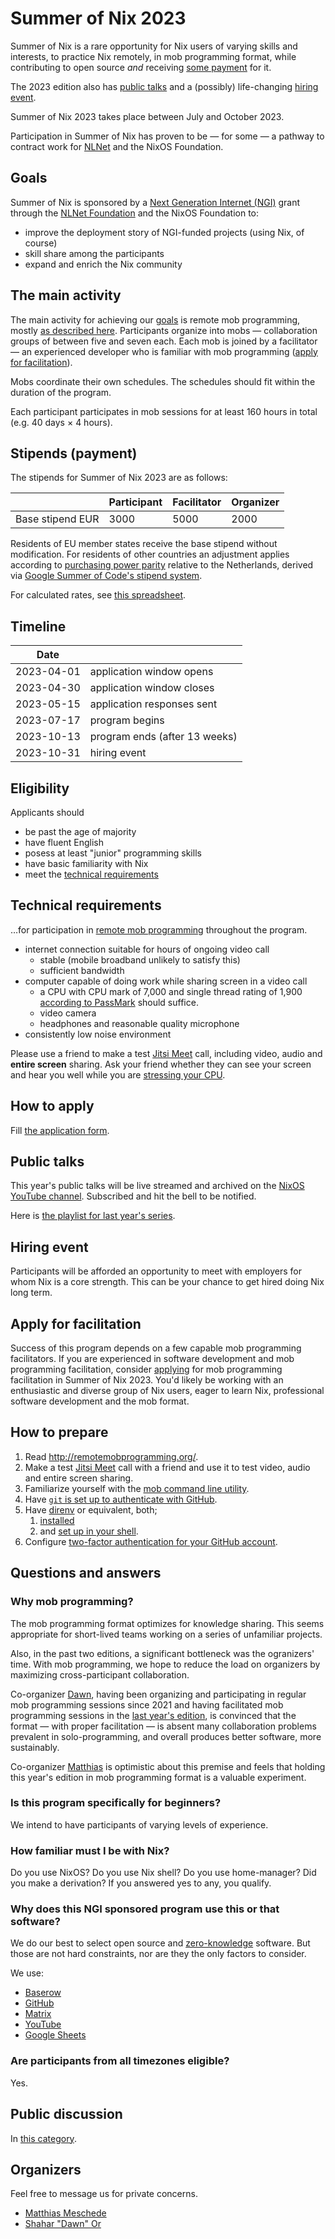 # Summer of Nix 2023

Summer of Nix is a rare opportunity for Nix users of varying skills and interests,
to practice Nix remotely,
in mob programming format,
while contributing to open source _and_ receiving [some payment](#stipends-payment) for it.

The 2023 edition also has [public talks](#public-talks)
and a (possibly) life-changing [hiring event](#hiring-event).

Summer of Nix 2023 takes place between July and October 2023.

Participation in Summer of Nix has proven to be — for some —
a pathway to contract work for [NLNet] and the NixOS Foundation.

## Goals

Summer of Nix is sponsored by a [Next Generation Internet (NGI)](https://www.ngi.eu/) grant
through the [NLNet Foundation][NLNet] and the NixOS Foundation
to:

- improve the deployment story of NGI-funded projects (using Nix, of course)
- skill share among the participants
- expand and enrich the Nix community

## The main activity

The main activity for achieving our [goals](#goals) is remote mob programming,
mostly [as described here][remote mob programming].
Participants organize into mobs —
collaboration groups of between five and seven each.
Each mob is joined by a facilitator —
an experienced developer who is familiar with mob programming
([apply for facilitation](#apply-for-facilitation)).

Mobs coordinate their own schedules.
The schedules should fit within the duration of the program.

Each participant participates in mob sessions for at least 160 hours in total
(e.g. 40 days × 4 hours).

## Stipends (payment)

The stipends for Summer of Nix 2023 are as follows:

|                  | Participant | Facilitator | Organizer |
|------------------|-------------|-------------|-----------|
| Base stipend EUR |        3000 |        5000 |      2000 |

Residents of EU member states receive the base stipend without modification.
For residents of other countries an adjustment applies
according to [purchasing power parity] relative to the Netherlands,
derived via [Google Summer of Code's stipend system].

For calculated rates, see [this spreadsheet][spreadsheet].

[spreadsheet]: https://docs.google.com/spreadsheets/d/1z04TuUptcZyXCEP_WjaiqbJOKwHaKyOUnj1VspBrEyo/edit?usp=sharing
[purchasing power parity]: https://en.wikipedia.org/wiki/Purchasing_power_parity
[Google Summer of Code's stipend system]: https://developers.google.com/open-source/gsoc/help/student-stipends

## Timeline

| Date       |                               |
| ---------- | ------------------------------| 
| 2023-04-01 | application window opens      |
| 2023-04-30 | application window closes     |
| 2023-05-15 | application responses sent    |
| 2023-07-17 | program begins                |
| 2023-10-13 | program ends (after 13 weeks) |
| 2023-10-31 | hiring event                  |

## Eligibility

Applicants should

 - be past the age of majority
 - have fluent English
 - posess at least "junior" programming skills
 - have basic familiarity with Nix
 - meet the [technical requirements](#technical-requirements)

## Technical requirements

…for participation in [remote mob programming] throughout the program.

- internet connection suitable for hours of ongoing video call
  - stable (mobile broadband unlikely to satisfy this)
  - sufficient bandwidth
- computer capable of doing work while sharing screen in a video call
  - a CPU with CPU mark of 7,000 and single thread rating of 1,900
    [according to PassMark](https://www.cpubenchmark.net/cpu_list.php)
    should suffice.
  - video camera
  - headphones and reasonable quality microphone
- consistently low noise environment

Please use a friend to make a test [Jitsi Meet](https://meet.jit.si/) call,
including video, audio and __entire screen__ sharing.
Ask your friend whether they can see your screen and hear you well
while you are [stressing your CPU](https://silver.urih.com/).

## How to apply

Fill [the application form][application form].

[application form]: https://baserow.io/form/HgVDOqCbHh5fWP1Tguu9DBpXmQzBA6WJv-zKbXnmAOk

## Public talks

This year's public talks will be live streamed and archived
on the [NixOS YouTube channel].
Subscribed and hit the bell to be notified.

Here is [the playlist for last year's series].

[NixOS YouTube channel]: https://www.youtube.com/@NixOS-Foundation
[the playlist for last year's series]: https://youtube.com/playlist?list=PLt4-_lkyRrOMWyp5G-m_d1wtTcbBaOxZk

## Hiring event

Participants will be afforded an opportunity to meet with employers
for whom Nix is a core strength.
This can be your chance to get hired doing Nix long term.

## Apply for facilitation

Success of this program depends on a few capable mob programming facilitators.
If you are experienced in software development and mob programming facilitation,
consider [applying](#how-to-apply) for mob programming facilitation in Summer of Nix 2023.
You'd likely be working with an enthusiastic and diverse group of Nix users,
eager to learn Nix, professional software development and the mob format.

## How to prepare

1. Read http://remotemobprogramming.org/.
1. Make a test [Jitsi Meet](https://meet.jit.si/) call with a friend
   and use it to test video, audio and entire screen sharing.
1. Familiarize yourself with the [mob command line utility](https://mob.sh/).
1. Have [`git` is set up to authenticate with GitHub](https://docs.github.com/en/get-started/quickstart/set-up-git).
1. Have [direnv](https://direnv.net/) or equivalent, both;
   1. [installed](https://direnv.net/docs/installation.html)
   1. and [set up in your shell](https://direnv.net/docs/hook.html).
1. Configure [two-factor authentication for your GitHub account](https://docs.github.com/en/authentication/securing-your-account-with-two-factor-authentication-2fa/about-two-factor-authentication).

## Questions and answers

### Why mob programming?

The mob programming format optimizes for knowledge sharing.
This seems appropriate for short-lived teams
working on a series of unfamiliar projects.

Also, in the past two editions,
a significant bottleneck was the ogranizers' time.
With mob programming, we hope to reduce the load on organizers
by maximizing cross-participant collaboration.

Co-organizer [Dawn][Shahar "Dawn" Or], having been
organizing and participating in regular mob programming sessions since 2021
and having facilitated mob programming sessions in the [last year's edition](#2022),
is convinced that the format — with proper facilitation —
is absent many collaboration problems prevalent in solo-programming,
and overall produces better software, more sustainably.

Co-organizer [Matthias][Matthias Meschede] is optimistic about this premise and feels that holding this year's edition in mob programming format is a valuable experiment.

### Is this program specifically for beginners?

We intend to have participants of varying levels of experience.

### How familiar must I be with Nix?

Do you use NixOS?
Do you use Nix shell?
Do you use home-manager?
Did you make a derivation?
If you answered yes to any, you qualify.

### Why does this NGI sponsored program use this or that software?

We do our best to select open source and [zero-knowledge] software.
But those are not hard constraints,
nor are they the only factors to consider.

We use:

- [Baserow](https://baserow.io/)
- [GitHub](https://github.com/)
- [Matrix](https://matrix.org/)
- [YouTube](https://youtube.com/)
- [Google Sheets](https://www.google.com/sheets/about/)

[zero-knowledge]: https://en.wikipedia.org/wiki/Zero-knowledge_service

### Are participants from all timezones eligible?

Yes.

## Public discussion

In [this category](https://discourse.nixos.org/c/45).

## Organizers

Feel free to message us for private concerns.

- [Matthias Meschede]
- [Shahar "Dawn" Or]

<!-- URLs -->

[NLNet]: https://nlnet.nl/
[remote mob programming]: https://www.remotemobprogramming.org/
[son-2021-report]: https://summer.nixos.org/assets/report-2021.pdf
[Matthias Meschede]: https://mmesch.com/
[Shahar "Dawn" Or]: https://github.com/mightyiam
